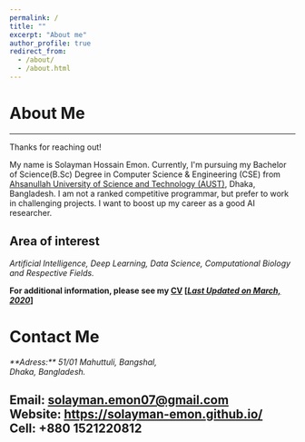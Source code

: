 ```yaml
---
permalink: /
title: ""
excerpt: "About me"
author_profile: true
redirect_from: 
  - /about/
  - /about.html
---
```


# About Me
-----------
Thanks for reaching out!

My name is Solayman Hossain Emon. Currently, I'm pursuing my Bachelor of Science(B.Sc) Degree in 
Computer Science & Engineering (CSE) from [Ahsanullah University of Science and Technology (AUST)](http://aust.edu/cse/index.htm),
Dhaka, Bangladesh. I am not a ranked competitive programmar, but prefer to work in challenging projects. 
I want to boost up my career as a good AI researcher.

**Area of interest**
-----------
*Artificial Intelligence, Deep Learning, Data Science, Computational Biology and Respective Fields.*

**For additional information, please see my [CV](https://Solayman-Emon.github.io/files/resume_Solayman_Hossain_Emon.pdf)  [<ins>*Last Updated on March, 2020*</ins>]**

# Contact Me 
<address>
**Adress:** 51/01 Mahuttuli, Bangshal, <br />
            Dhaka, Bangladesh. <br /> 
</address> 

**Email:** solayman.emon07@gmail.com  <br />
**Website:** https://solayman-emon.github.io/  <br />
**Cell:** +880 1521220812 <br />
-----------



